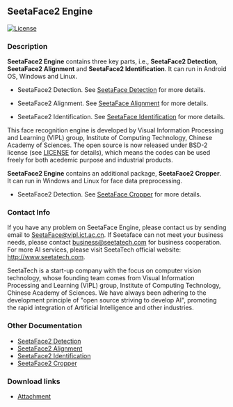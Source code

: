 ## SeetaFace2 Engine  

[![License](https://img.shields.io/badge/license-BSD-blue.svg)](LICENSE)

### Description

**SeetaFace2 Engine** contains three key parts, i.e., **SeetaFace2 Detection**, **SeetaFace2 Alignment** and **SeetaFace2 Identification**. It can run in Android OS, Windows and Linux.

* SeetaFace2 Detection. See [SeetaFace Detection](./FaceDetection) for more details. 

* SeetaFace2 Alignment. See [SeetaFace Alignment](./FaceAlignment) for more details.

* SeetaFace2 Identification. See [SeetaFace Identification](./FaceIdentification) for more details. 

This face recognition engine is developed by Visual Information Processing and Learning (VIPL) group, Institute of Computing Technology, Chinese Academy of Sciences. The open source is now released under BSD-2 license (see [LICENSE](LICENSE) for details), which means the codes can be used freely for both acedemic purpose and industrial products.

**SeetaFace2 Engine** contains an additional package, **SeetaFace2 Cropper**. It can run in Windows and Linux for face data preprocessing.

* SeetaFace2 Detection. See [SeetaFace Cropper](./FaceCropper) for more details. 


### Contact Info

If you have any problem on SeetaFace Engine, please contact us by sending email to SeetaFace@vipl.ict.ac.cn.
If Seetaface can not meet your business needs, please contact business@seetatech.com for business cooperation. For more AI services, please visit SeetaTech official website: http://www.seetatech.com.

SeetaTech is a start-up company with the focus on computer vision technology, whose founding team comes from Visual Information Processing and Learning (VIPL) group, Institute of Computing Technology, Chinese Academy of Sciences. We have always been adhering to the development principle of "open source striving to develop AI", promoting the rapid integration of Artificial Intelligence and other industries.

### Other Documentation

* [SeetaFace2 Detection](./FaceDetection/README.md)
* [SeetaFace2 Alignment](./FaceAlignment/README.md)
* [SeetaFace2 Identification](./FaceIdentification/README.md)
* [SeetaFace2 Cropper](./FaceCropper/README.md)

### Download links

* [Attachment](./attachment/README.md)
